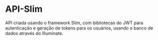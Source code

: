 # API-Slim
API criada usando o framework Slim, com bibliotecas do JWT para autenticação e geração de tokens para os usuários, usando o banco de dados através do Illuminate.
